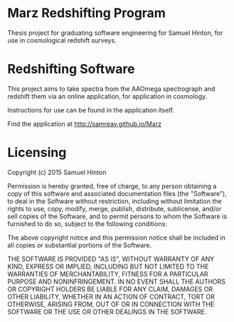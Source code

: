 # Marz Redshifting Program

Thesis project for graduating software engineering for Samuel Hinton, for use in cosmological redshift surveys.

# Redshifting Software

This project aims to take spectra from the AAOmega spectrograph and redshift them via an online application, for application in cosmology.

Instructions for use can be found in the application itself.

Find the application at http://samreay.github.io/Marz

# Licensing

Copyright (c) 2015 Samuel Hinton

Permission is hereby granted, free of charge, to any person obtaining a copy
of this software and associated documentation files (the "Software"), to deal
in the Software without restriction, including without limitation the rights
to use, copy, modify, merge, publish, distribute, sublicense, and/or sell
copies of the Software, and to permit persons to whom the Software is
furnished to do so, subject to the following conditions:

The above copyright notice and this permission notice shall be included in all
copies or substantial portions of the Software.

THE SOFTWARE IS PROVIDED "AS IS", WITHOUT WARRANTY OF ANY KIND, EXPRESS OR
IMPLIED, INCLUDING BUT NOT LIMITED TO THE WARRANTIES OF MERCHANTABILITY,
FITNESS FOR A PARTICULAR PURPOSE AND NONINFRINGEMENT. IN NO EVENT SHALL THE
AUTHORS OR COPYRIGHT HOLDERS BE LIABLE FOR ANY CLAIM, DAMAGES OR OTHER
LIABILITY, WHETHER IN AN ACTION OF CONTRACT, TORT OR OTHERWISE, ARISING FROM,
OUT OF OR IN CONNECTION WITH THE SOFTWARE OR THE USE OR OTHER DEALINGS IN THE
SOFTWARE.
